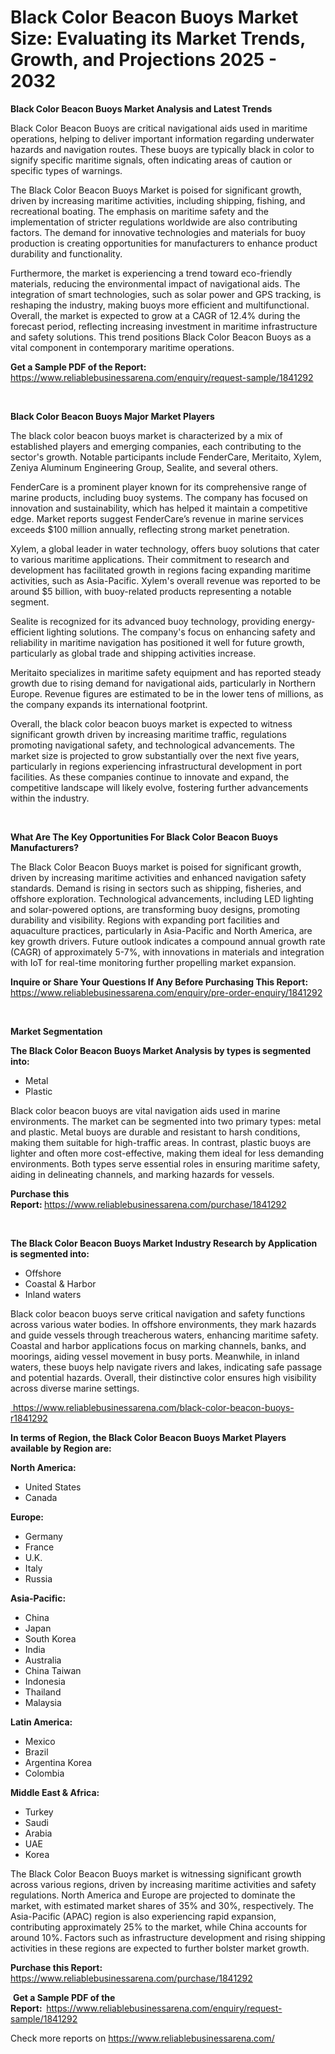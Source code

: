 <p><h1>Black Color Beacon Buoys Market Size: Evaluating its Market Trends, Growth, and Projections 2025 - 2032</h1></p><p><strong>Black Color Beacon Buoys Market Analysis and Latest Trends</strong></p>
<p><p>Black Color Beacon Buoys are critical navigational aids used in maritime operations, helping to deliver important information regarding underwater hazards and navigation routes. These buoys are typically black in color to signify specific maritime signals, often indicating areas of caution or specific types of warnings. </p><p>The Black Color Beacon Buoys Market is poised for significant growth, driven by increasing maritime activities, including shipping, fishing, and recreational boating. The emphasis on maritime safety and the implementation of stricter regulations worldwide are also contributing factors. The demand for innovative technologies and materials for buoy production is creating opportunities for manufacturers to enhance product durability and functionality. </p><p>Furthermore, the market is experiencing a trend toward eco-friendly materials, reducing the environmental impact of navigational aids. The integration of smart technologies, such as solar power and GPS tracking, is reshaping the industry, making buoys more efficient and multifunctional. Overall, the market is expected to grow at a CAGR of 12.4% during the forecast period, reflecting increasing investment in maritime infrastructure and safety solutions. This trend positions Black Color Beacon Buoys as a vital component in contemporary maritime operations.</p></p>
<p><strong>Get a Sample PDF of the Report:&nbsp;</strong> <a href="https://www.reliablebusinessarena.com/enquiry/request-sample/1841292?utm_campaign=2640&utm_medium=2&utm_source=Github&utm_content=ia&utm_term=28022025&utm_id=black-color-beacon-buoys">https://www.reliablebusinessarena.com/enquiry/request-sample/1841292</a></p>
<p>&nbsp;</p>
<p><strong>Black Color Beacon Buoys Major Market Players</strong></p>
<p><p>The black color beacon buoys market is characterized by a mix of established players and emerging companies, each contributing to the sector's growth. Notable participants include FenderCare, Meritaito, Xylem, Zeniya Aluminum Engineering Group, Sealite, and several others.</p><p>FenderCare is a prominent player known for its comprehensive range of marine products, including buoy systems. The company has focused on innovation and sustainability, which has helped it maintain a competitive edge. Market reports suggest FenderCare’s revenue in marine services exceeds $100 million annually, reflecting strong market penetration.</p><p>Xylem, a global leader in water technology, offers buoy solutions that cater to various maritime applications. Their commitment to research and development has facilitated growth in regions facing expanding maritime activities, such as Asia-Pacific. Xylem's overall revenue was reported to be around $5 billion, with buoy-related products representing a notable segment.</p><p>Sealite is recognized for its advanced buoy technology, providing energy-efficient lighting solutions. The company's focus on enhancing safety and reliability in maritime navigation has positioned it well for future growth, particularly as global trade and shipping activities increase.</p><p>Meritaito specializes in maritime safety equipment and has reported steady growth due to rising demand for navigational aids, particularly in Northern Europe. Revenue figures are estimated to be in the lower tens of millions, as the company expands its international footprint.</p><p>Overall, the black color beacon buoys market is expected to witness significant growth driven by increasing maritime traffic, regulations promoting navigational safety, and technological advancements. The market size is projected to grow substantially over the next five years, particularly in regions experiencing infrastructural development in port facilities. As these companies continue to innovate and expand, the competitive landscape will likely evolve, fostering further advancements within the industry.</p></p>
<p>&nbsp;</p>
<p><strong>What Are The Key Opportunities For Black Color Beacon Buoys Manufacturers?</strong></p>
<p><p>The Black Color Beacon Buoys market is poised for significant growth, driven by increasing maritime activities and enhanced navigation safety standards. Demand is rising in sectors such as shipping, fisheries, and offshore exploration. Technological advancements, including LED lighting and solar-powered options, are transforming buoy designs, promoting durability and visibility. Regions with expanding port facilities and aquaculture practices, particularly in Asia-Pacific and North America, are key growth drivers. Future outlook indicates a compound annual growth rate (CAGR) of approximately 5-7%, with innovations in materials and integration with IoT for real-time monitoring further propelling market expansion.</p></p>
<p><strong>Inquire or Share Your Questions If Any Before Purchasing This Report:</strong> <a href="https://www.reliablebusinessarena.com/enquiry/pre-order-enquiry/1841292?utm_campaign=2640&utm_medium=2&utm_source=Github&utm_content=ia&utm_term=28022025&utm_id=black-color-beacon-buoys">https://www.reliablebusinessarena.com/enquiry/pre-order-enquiry/1841292</a></p>
<p>&nbsp;</p>
<p><strong>Market Segmentation</strong></p>
<p><strong>The Black Color Beacon Buoys Market Analysis by types is segmented into:</strong></p>
<p><ul><li>Metal</li><li>Plastic</li></ul></p>
<p><p>Black color beacon buoys are vital navigation aids used in marine environments. The market can be segmented into two primary types: metal and plastic. Metal buoys are durable and resistant to harsh conditions, making them suitable for high-traffic areas. In contrast, plastic buoys are lighter and often more cost-effective, making them ideal for less demanding environments. Both types serve essential roles in ensuring maritime safety, aiding in delineating channels, and marking hazards for vessels.</p></p>
<p><strong>Purchase this Report:&nbsp;</strong><a href="https://www.reliablebusinessarena.com/purchase/1841292?utm_campaign=2640&utm_medium=2&utm_source=Github&utm_content=ia&utm_term=28022025&utm_id=black-color-beacon-buoys">https://www.reliablebusinessarena.com/purchase/1841292</a></p>
<p>&nbsp;</p>
<p><strong>The Black Color Beacon Buoys Market Industry Research by Application is segmented into:</strong></p>
<p><ul><li>Offshore</li><li>Coastal & Harbor</li><li>Inland waters</li></ul></p>
<p><p>Black color beacon buoys serve critical navigation and safety functions across various water bodies. In offshore environments, they mark hazards and guide vessels through treacherous waters, enhancing maritime safety. Coastal and harbor applications focus on marking channels, banks, and moorings, aiding vessel movement in busy ports. Meanwhile, in inland waters, these buoys help navigate rivers and lakes, indicating safe passage and potential hazards. Overall, their distinctive color ensures high visibility across diverse marine settings.</p></p>
<p><a href="https://www.reliablebusinessarena.com/black-color-beacon-buoys-r1841292?utm_campaign=2640&utm_medium=2&utm_source=Github&utm_content=ia&utm_term=28022025&utm_id=black-color-beacon-buoys">&nbsp;https://www.reliablebusinessarena.com/black-color-beacon-buoys-r1841292</a></p>
<p><strong>In terms of Region, the Black Color Beacon Buoys Market Players available by Region are:</strong></p>
<p>
    <p> <strong> North America: </strong>
        <ul>
            <li>United States</li>
            <li>Canada</li>
        </ul>
        </p> 
    <p> <strong> Europe: </strong>
        <ul>
            <li>Germany</li>
            <li>France</li>
            <li>U.K.</li>
            <li>Italy</li>
            <li>Russia</li>
        </ul>
        </p> 
    <p> <strong> Asia-Pacific: </strong>
        <ul>
            <li>China</li>
            <li>Japan</li>
            <li>South Korea</li>
            <li>India</li>
            <li>Australia</li>
            <li>China Taiwan</li>
            <li>Indonesia</li>
            <li>Thailand</li>
            <li>Malaysia</li>
        </ul>
        </p> 
    <p> <strong> Latin America: </strong>
        <ul>
            <li>Mexico</li>
            <li>Brazil</li>
            <li>Argentina Korea</li>
            <li>Colombia</li>
        </ul>
        </p> 
    <p> <strong> Middle East & Africa: </strong>
        <ul>
            <li>Turkey</li>
            <li>Saudi</li>
            <li>Arabia</li>
            <li>UAE</li>
            <li>Korea</li>
        </ul>
    </p>
    </p>
<p><p>The Black Color Beacon Buoys market is witnessing significant growth across various regions, driven by increasing maritime activities and safety regulations. North America and Europe are projected to dominate the market, with estimated market shares of 35% and 30%, respectively. The Asia-Pacific (APAC) region is also experiencing rapid expansion, contributing approximately 25% to the market, while China accounts for around 10%. Factors such as infrastructure development and rising shipping activities in these regions are expected to further bolster market growth.</p></p>
<p><strong>Purchase this Report: </strong><a href="https://www.reliablebusinessarena.com/purchase/1841292?utm_campaign=2640&utm_medium=2&utm_source=Github&utm_content=ia&utm_term=28022025&utm_id=black-color-beacon-buoys">https://www.reliablebusinessarena.com/purchase/1841292</a></p>
<p>&nbsp;<strong>Get a Sample PDF of the Report:&nbsp;&nbsp;</strong><a href="https://www.reliablebusinessarena.com/enquiry/request-sample/1841292?utm_campaign=2640&utm_medium=2&utm_source=Github&utm_content=ia&utm_term=28022025&utm_id=black-color-beacon-buoys">https://www.reliablebusinessarena.com/enquiry/request-sample/1841292</a></p>
<p><strong></strong></p>
<p>Check more reports on <a href="https://www.reliablebusinessarena.com/?utm_campaign=2640&utm_medium=2&utm_source=Github&utm_content=ia&utm_term=28022025&utm_id=black-color-beacon-buoys">https://www.reliablebusinessarena.com/</a></p>
